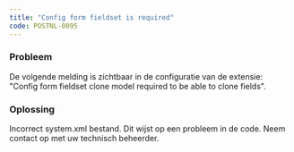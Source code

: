 ```yaml
---
title: "Config form fieldset is required"
code: POSTNL-0095
---
```


<div class="columnLayout single" data-layout="single">
<div class="cell normal" data-type="normal">
<div class="innerCell">
<p><h3>Probleem</h3></p><p>De volgende melding is zichtbaar in de configuratie van de extensie:<br>"Config form fieldset clone model required to be able to clone fields".</p><p><h3>Oplossing</h3></p><p>Incorrect system.xml bestand. Dit wijst op een probleem in de code. Neem contact op met uw technisch beheerder.</p></div>
</div>
</div>